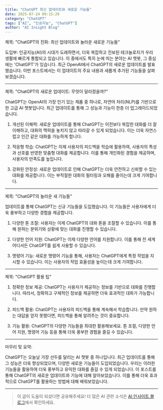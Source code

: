 ```yaml
---
title: "ChatGPT 최신 업데이트와 새로운 기능들"
date: 2025-07-24 09:15:29
category: "ChatGPT"
tags: ["AI", "인공지능", "ChatGPT"]
author: "AI Insight Blog"
---
```


제목: "ChatGPT의 진화: 최신 업데이트와 놀라운 새로운 기능들"

도입부: 
인공지능(AI)의 시대가 도래하면서, 더욱 복잡하고 진보된 테크놀로지가 우리 생활에 빠르게 통합되고 있습니다. 이 중에서도 특히 눈에 띄는 분야는 AI 챗봇, 그 중심에는 'ChatGPT'가 있습니다. 최근 OpenAI에서 ChatGPT의 새로운 업데이트를 발표했습니다. 이번 포스트에서는 이 업데이트의 주요 내용과 새롭게 추가된 기능들을 살펴보겠습니다.

---

제목: "ChatGPT의 새로운 업데이트: 무엇이 달라졌을까?"

ChatGPT는 OpenAI의 가장 인기 있는 제품 중 하나로, 자연어 처리(NLP)를 기반으로 한 고급 AI 챗봇입니다. 최근 업데이트를 통해 그 성능과 기능이 한층 더 업그레이드되었습니다.

1. 개선된 이해력: 새로운 업데이트를 통해 ChatGPT는 이전보다 복잡한 대화를 더 잘 이해하고, 대화의 맥락을 놓치지 않고 따라갈 수 있게 되었습니다. 이는 더욱 자연스럽고 인간 같은 대화를 가능하게 합니다.

2. 적응형 학습: ChatGPT는 이제 사용자의 피드백을 학습에 활용하여, 사용자의 특성과 선호를 반영한 맞춤형 대화를 제공합니다. 이를 통해 개인화된 경험을 제공하며, 사용자의 만족도를 높입니다.

3. 강화된 안정성: 새로운 업데이트로 인해 ChatGPT는 더욱 안전하고 신뢰할 수 있는 대화를 제공합니다. 이는 부적절한 대화의 필터링과 오해를 줄이는데 크게 기여합니다.

---

제목: "ChatGPT의 놀라운 새 기능들"

업데이트를 통해 ChatGPT는 신규 기능들을 도입했습니다. 이 기능들은 사용자에게 더욱 풍부하고 다양한 경험을 제공합니다.

1. 다양한 톤 조절: 사용자는 이제 ChatGPT의 대화 톤을 조절할 수 있습니다. 이를 통해 원하는 분위기와 상황에 맞는 대화를 진행할 수 있습니다.

2. 다양한 언어 지원: ChatGPT는 이제 다양한 언어를 지원합니다. 이를 통해 전 세계 어디서든 ChatGPT를 쉽게 사용할 수 있습니다.

3. 명령어 기능: 새로운 명령어 기능을 통해, 사용자는 ChatGPT에게 특정 작업을 지시할 수 있습니다. 이는 사용자의 작업 효율성을 높이는데 크게 기여합니다.

---

제목: "ChatGPT 활용 팁"

1. 정확한 정보 제공: ChatGPT는 사용자가 제공하는 정보를 기반으로 대화를 진행합니다. 따라서, 정확하고 구체적인 정보를 제공하면 더욱 효과적인 대화가 가능합니다.

2. 피드백 활용: ChatGPT는 사용자의 피드백을 통해 계속해서 학습합니다. 만약 원하는 대답을 얻지 못했다면, 피드백을 통해 알려주는 것이 중요합니다.

3. 기능 활용: ChatGPT의 다양한 기능들을 최대한 활용해보세요. 톤 조절, 다양한 언어 지원, 명령어 기능 등을 통해 더욱 풍부한 경험을 즐길 수 있습니다.

---

마무리 및 요약:

ChatGPT는 오늘날 가장 선두를 달리는 AI 챗봇 중 하나입니다. 최근 업데이트를 통해 그 성능은 더욱 향상되었으며, 다양한 새로운 기능들이 도입되었습니다. 우리는 이러한 기능들을 활용하여 더욱 풍부하고 유익한 대화를 즐길 수 있게 되었습니다. 이 포스트를 통해 ChatGPT의 새로운 업데이트와 기능에 대해 알아보았습니다. 이를 통해 더욱 효과적으로 ChatGPT를 활용하는 방법에 대해 배워보았습니다.

---

> 이 글이 도움이 되셨다면 공유해주세요! 
> 더 많은 AI 관련 소식은 [AI 인사이트 블로그](https://tonyhwang1004.github.io/ai-insight-blog)에서 확인하세요.
